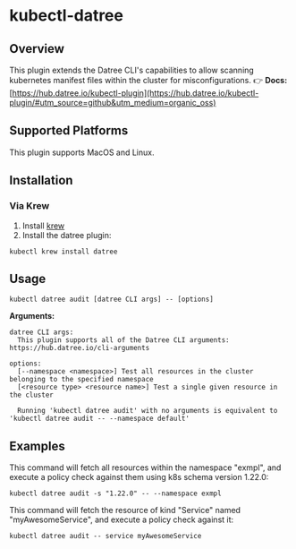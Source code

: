 # kubectl-datree

## Overview
This plugin extends the Datree CLI's capabilities to allow scanning kubernetes manifest files within the cluster for misconfigurations.
👉 **Docs:** [https://hub.datree.io/kubectl-plugin](https://hub.datree.io/kubectl-plugin/#utm_source=github&utm_medium=organic_oss)

## Supported Platforms
This plugin supports MacOS and Linux.

## Installation
### Via Krew
1. Install [krew](https://krew.sigs.k8s.io/docs/user-guide/setup/install/)
2. Install the datree plugin:
```
kubectl krew install datree
```

## Usage
```
kubectl datree audit [datree CLI args] -- [options]
```
**Arguments:**
```
datree CLI args:
  This plugin supports all of the Datree CLI arguments: https://hub.datree.io/cli-arguments

options:
  [--namespace <namespace>] Test all resources in the cluster belonging to the specified namespace
  [<resource type> <resource name>] Test a single given resource in the cluster

  Running 'kubectl datree audit' with no arguments is equivalent to 'kubectl datree audit -- --namespace default'
```

## Examples
This command will fetch all resources within the namespace "exmpl", and execute a policy check against them using k8s schema version 1.22.0:
```
kubectl datree audit -s "1.22.0" -- --namespace exmpl
```

This command will fetch the resource of kind "Service" named "myAwesomeService", and execute a policy check against it:
```
kubectl datree audit -- service myAwesomeService
```

